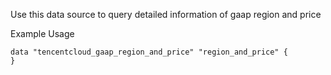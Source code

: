 Use this data source to query detailed information of gaap region and price

Example Usage

```hcl
data "tencentcloud_gaap_region_and_price" "region_and_price" {
}
```
